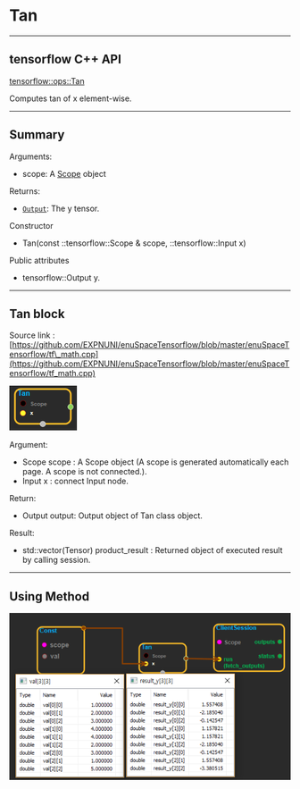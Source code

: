 # Tan

---

## tensorflow C++ API

[tensorflow::ops::Tan](https://www.tensorflow.org/api_docs/cc/class/tensorflow/ops/tan)

Computes tan of x element-wise.

---

## Summary

Arguments:

* scope: A [Scope](https://www.tensorflow.org/api_docs/cc/class/tensorflow/scope.html#classtensorflow_1_1_scope) object

Returns:

* [`Output`](https://www.tensorflow.org/api_docs/cc/class/tensorflow/output.html#classtensorflow_1_1_output): The y tensor.

Constructor

* Tan\(const ::tensorflow::Scope & scope, ::tensorflow::Input x\) 

Public attributes

* tensorflow::Output y.

---

## Tan block

Source link : [https://github.com/EXPNUNI/enuSpaceTensorflow/blob/master/enuSpaceTensorflow/tf\_math.cpp](https://github.com/EXPNUNI/enuSpaceTensorflow/blob/master/enuSpaceTensorflow/tf_math.cpp)

![](/assets/math_Tan_Symbol.png)

Argument:

* Scope scope : A Scope object \(A scope is generated automatically each page. A scope is not connected.\).
* Input x : connect  Input node.

Return:

* Output output: Output object of Tan class object.

Result:

* std::vector\(Tensor\) product\_result : Returned object of executed result by calling session.

---

## Using Method

![](/assets/math_Tan_Method.png)

